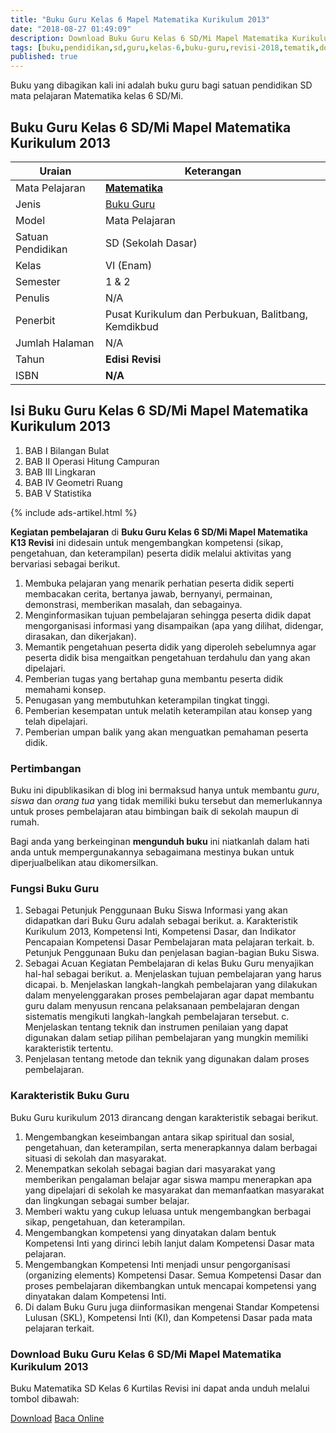 ```yaml
---
title: "Buku Guru Kelas 6 Mapel Matematika Kurikulum 2013"
date: "2018-08-27 01:49:09"
description: Download Buku Guru Kelas 6 SD/Mi Mapel Matematika Kurikulum 2013 digunakan sebagai referensi dalam pelaksanaan pembelajaran Matematika 6 SD/Mi kelas VI.
tags: [buku,pendidikan,sd,guru,kelas-6,buku-guru,revisi-2018,tematik,download]
published: true
---
```


<script type="application/ld+json">
{
  "@context":"http://schema.org",
  "@type":"Book",
  "name" : "{{ page.title }}",
  "author": {
    "@type":"Person",
    "name":"N/A"},
  "url" : "{{ site.url }}{{ page.url }}",
  "workExample" : [{
    "@type": "Book",
    "isbn": "N/A",
    "bookEdition": "Revisi 2018",
    "bookFormat": "http://schema.org/Hardcover",
    "potentialAction":{
    "@type":"ReadAction",
    "target":
      {
        "@type":"EntryPoint",
        "urlTemplate":"{{ site.url }}{{ page.url }}",
        "actionPlatform":[
          "http://schema.org/DesktopWebPlatform",
          "http://schema.org/IOSPlatform",
          "http://schema.org/AndroidPlatform"
        ]
      }
      }
    }
    ]
    }
 
</script>

Buku yang dibagikan kali ini adalah buku guru bagi satuan pendidikan SD mata pelajaran Matematika kelas 6 SD/Mi.

## Buku Guru Kelas 6 SD/Mi Mapel Matematika Kurikulum 2013

|Uraian|Keterangan|
| --- | --- |
|Mata Pelajaran|<a href="/bse/buku-guru-kelas-6-sd-mapel-matematika-revisi.html" title="Buku Guru Kelas 6 SD/Mi Mapel Matematika Revisi"><strong>Matematika</strong></a>|
|Jenis|<a href="/bse" title="Buku Guru" target="_blank">Buku Guru</a>|
|Model|Mata Pelajaran|
|Satuan Pendidikan|SD (Sekolah Dasar)|
Kelas|VI (Enam)|
|Semester|1 & 2|
Penulis|N/A|
|Penerbit|Pusat Kurikulum dan Perbukuan, Balitbang, Kemdikbud|
|Jumlah Halaman|N/A|
|Tahun|<strong>Edisi Revisi</strong>|
|ISBN|<strong>N/A</strong>|

## Isi Buku Guru Kelas 6 SD/Mi Mapel Matematika Kurikulum 2013
1. BAB I Bilangan Bulat
2. BAB II Operasi Hitung Campuran
3. BAB III Lingkaran
4. BAB IV Geometri Ruang
5. BAB V Statistika

{% include ads-artikel.html %}

<b>Kegiatan pembelajaran</b> di <b>Buku Guru Kelas 6 SD/Mi Mapel Matematika K13 Revisi</b> ini didesain untuk mengembangkan kompetensi (sikap, pengetahuan, dan keterampilan) peserta didik melalui aktivitas yang bervariasi sebagai berikut.
<ol><li>Membuka pelajaran yang menarik perhatian peserta didik seperti membacakan cerita, bertanya jawab, bernyanyi, permainan, demonstrasi, memberikan masalah, dan sebagainya.</li><li>Menginformasikan tujuan pembelajaran sehingga peserta didik dapat mengorganisasi informasi yang disampaikan (apa yang dilihat, didengar, dirasakan, dan dikerjakan).</li><li>Memantik pengetahuan peserta didik yang diperoleh sebelumnya agar peserta didik bisa mengaitkan pengetahuan terdahulu dan yang akan dipelajari.</li><li>Pemberian tugas yang bertahap guna membantu peserta didik memahami konsep.</li><li>Penugasan yang membutuhkan keterampilan tingkat tinggi.</li><li>Pemberian kesempatan untuk melatih keterampilan atau konsep yang telah dipelajari.</li><li>Pemberian umpan balik yang akan menguatkan pemahaman peserta didik.</li></ol>
  
### Pertimbangan
Buku ini dipublikasikan di blog ini bermaksud hanya untuk membantu _guru_, _siswa_ dan _orang tua_ yang tidak memiliki buku tersebut dan memerlukannya untuk proses pembelajaran atau bimbingan baik di sekolah maupun di rumah.

Bagi anda yang berkeinginan <b>mengunduh buku</b> ini niatkanlah dalam hati anda untuk mempergunakannya sebagaimana mestinya bukan untuk diperjualbelikan atau dikomersilkan.

### Fungsi Buku Guru
1. Sebagai Petunjuk Penggunaan Buku Siswa
Informasi yang akan didapatkan dari Buku Guru adalah sebagai berikut.
a. Karakteristik Kurikulum 2013, Kompetensi Inti, Kompetensi Dasar, dan Indikator Pencapaian Kompetensi Dasar Pembelajaran mata pelajaran terkait.
b. Petunjuk Penggunaan Buku dan penjelasan bagian-bagian Buku Siswa.
2. Sebagai Acuan Kegiatan Pembelajaran di kelas
Buku Guru menyajikan hal-hal sebagai berikut.
a. Menjelaskan tujuan pembelajaran yang harus dicapai.
b. Menjelaskan langkah-langkah pembelajaran yang dilakukan dalam menyelenggarakan proses pembelajaran agar dapat membantu guru dalam menyusun rencana pelaksanaan pembelajaran dengan sistematis mengikuti langkah-langkah pembelajaran tersebut.
c. Menjelaskan tentang teknik dan instrumen penilaian yang dapat digunakan dalam setiap pilihan pembelajaran yang mungkin memiliki karakteristik tertentu.
3. Penjelasan tentang metode dan teknik yang digunakan dalam proses pembelajaran.

### Karakteristik Buku Guru
Buku Guru kurikulum 2013 dirancang dengan karakteristik sebagai berikut.

1. Mengembangkan keseimbangan antara sikap spiritual dan sosial, pengetahuan, dan keterampilan, serta menerapkannya dalam berbagai situasi di sekolah dan masyarakat.
2. Menempatkan sekolah sebagai bagian dari masyarakat yang memberikan pengalaman belajar agar siswa mampu menerapkan apa yang dipelajari di sekolah ke masyarakat dan memanfaatkan masyarakat dan lingkungan sebagai sumber belajar.
3. Memberi waktu yang cukup leluasa untuk mengembangkan berbagai sikap, pengetahuan, dan keterampilan.
4. Mengembangkan kompetensi yang dinyatakan dalam bentuk Kompetensi Inti yang dirinci lebih lanjut dalam Kompetensi Dasar mata pelajaran.
5. Mengembangkan Kompetensi Inti menjadi unsur pengorganisasi (organizing elements) Kompetensi Dasar. Semua Kompetensi Dasar dan proses pembelajaran dikembangkan untuk mencapai kompetensi yang dinyatakan dalam Kompetensi Inti.
6. Di dalam Buku Guru juga diinformasikan mengenai Standar Kompetensi Lulusan (SKL), Kompetensi Inti (KI), dan Kompetensi Dasar pada mata pelajaran terkait. 

  
### Download Buku Guru Kelas 6 SD/Mi Mapel Matematika Kurikulum 2013
Buku Matematika SD Kelas 6 Kurtilas Revisi ini dapat anda unduh melalui tombol dibawah:
<p class="center"><a class="button download" href="https://docs.google.com/uc?export=download&id=1uA5HFZZ72-MNmDrFDrLd5SOKU65GDZdY" rel="nofollow" target="_blank" title="Download">Download</a>
<a class="button demo open-dialog" href="https://drive.google.com/file/d/1uA5HFZZ72-MNmDrFDrLd5SOKU65GDZdY/preview" Title="Baca Online" rel="nofollow">Baca Online</a></p>
